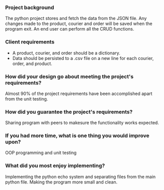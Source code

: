 ### Project background
The python project stores and fetch the data from the JSON file. Any changes made to the product, courier and order will be saved when the program exit. An end user can perform all the CRUD functions.

### Client requirements
- A product, courier, and order should be a dictionary.
- Data should be persisted to a .csv file on a new line for each courier, order, and product.

### How did your design go about meeting the project's requirements?
Almost 90% of the project requirements have been accomplished apart from the unit testing.

### How did you guarantee the project's requirements?
Sharing program with peers to makesure the functionality works expected.

### If you had more time, what is one thing you would improve upon?
OOP programming and unit testing

### What did you most enjoy implementing?
Implementing the python echo system and separating files from the main python file. Making the program more small and clean.
